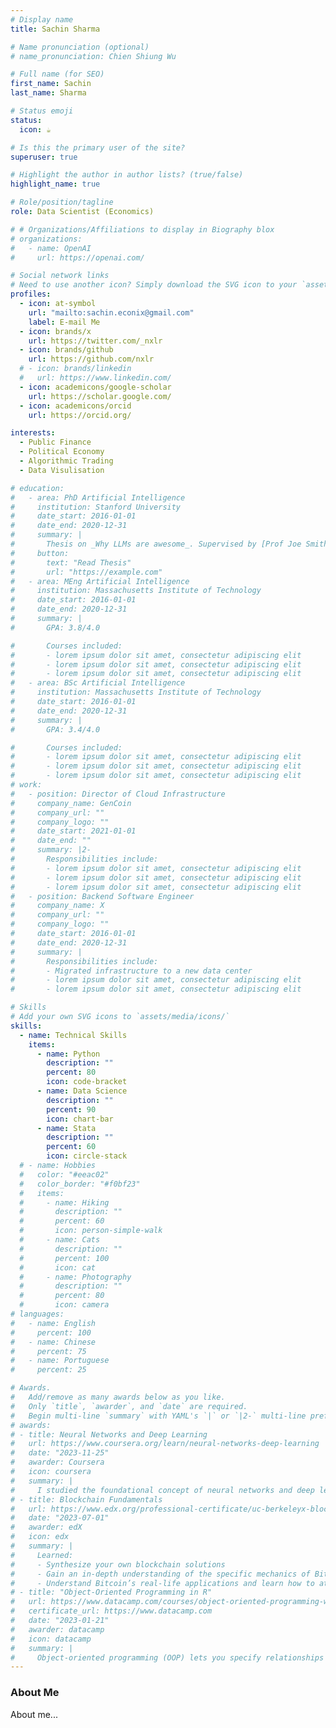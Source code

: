 ```yaml
---
# Display name
title: Sachin Sharma

# Name pronunciation (optional)
# name_pronunciation: Chien Shiung Wu

# Full name (for SEO)
first_name: Sachin
last_name: Sharma

# Status emoji
status:
  icon: ☕️

# Is this the primary user of the site?
superuser: true

# Highlight the author in author lists? (true/false)
highlight_name: true

# Role/position/tagline
role: Data Scientist (Economics)

# # Organizations/Affiliations to display in Biography blox
# organizations:
#   - name: OpenAI
#     url: https://openai.com/

# Social network links
# Need to use another icon? Simply download the SVG icon to your `assets/media/icons/` folder.
profiles:
  - icon: at-symbol
    url: "mailto:sachin.econix@gmail.com"
    label: E-mail Me
  - icon: brands/x
    url: https://twitter.com/_nxlr
  - icon: brands/github
    url: https://github.com/nxlr
  # - icon: brands/linkedin
  #   url: https://www.linkedin.com/
  - icon: academicons/google-scholar
    url: https://scholar.google.com/
  - icon: academicons/orcid
    url: https://orcid.org/

interests:
  - Public Finance
  - Political Economy
  - Algorithmic Trading
  - Data Visulisation

# education:
#   - area: PhD Artificial Intelligence
#     institution: Stanford University
#     date_start: 2016-01-01
#     date_end: 2020-12-31
#     summary: |
#       Thesis on _Why LLMs are awesome_. Supervised by [Prof Joe Smith](https://example.com). Presented papers at 5 IEEE conferences with the contributions being published in 2 Springer journals.
#     button:
#       text: "Read Thesis"
#       url: "https://example.com"
#   - area: MEng Artificial Intelligence
#     institution: Massachusetts Institute of Technology
#     date_start: 2016-01-01
#     date_end: 2020-12-31
#     summary: |
#       GPA: 3.8/4.0

#       Courses included:
#       - lorem ipsum dolor sit amet, consectetur adipiscing elit
#       - lorem ipsum dolor sit amet, consectetur adipiscing elit
#       - lorem ipsum dolor sit amet, consectetur adipiscing elit
#   - area: BSc Artificial Intelligence
#     institution: Massachusetts Institute of Technology
#     date_start: 2016-01-01
#     date_end: 2020-12-31
#     summary: |
#       GPA: 3.4/4.0

#       Courses included:
#       - lorem ipsum dolor sit amet, consectetur adipiscing elit
#       - lorem ipsum dolor sit amet, consectetur adipiscing elit
#       - lorem ipsum dolor sit amet, consectetur adipiscing elit
# work:
#   - position: Director of Cloud Infrastructure
#     company_name: GenCoin
#     company_url: ""
#     company_logo: ""
#     date_start: 2021-01-01
#     date_end: ""
#     summary: |2-
#       Responsibilities include:
#       - lorem ipsum dolor sit amet, consectetur adipiscing elit
#       - lorem ipsum dolor sit amet, consectetur adipiscing elit
#       - lorem ipsum dolor sit amet, consectetur adipiscing elit
#   - position: Backend Software Engineer
#     company_name: X
#     company_url: ""
#     company_logo: ""
#     date_start: 2016-01-01
#     date_end: 2020-12-31
#     summary: |
#       Responsibilities include:
#       - Migrated infrastructure to a new data center
#       - lorem ipsum dolor sit amet, consectetur adipiscing elit
#       - lorem ipsum dolor sit amet, consectetur adipiscing elit

# Skills
# Add your own SVG icons to `assets/media/icons/`
skills:
  - name: Technical Skills
    items:
      - name: Python
        description: ""
        percent: 80
        icon: code-bracket
      - name: Data Science
        description: ""
        percent: 90
        icon: chart-bar
      - name: Stata
        description: ""
        percent: 60
        icon: circle-stack
  # - name: Hobbies
  #   color: "#eeac02"
  #   color_border: "#f0bf23"
  #   items:
  #     - name: Hiking
  #       description: ""
  #       percent: 60
  #       icon: person-simple-walk
  #     - name: Cats
  #       description: ""
  #       percent: 100
  #       icon: cat
  #     - name: Photography
  #       description: ""
  #       percent: 80
  #       icon: camera
# languages:
#   - name: English
#     percent: 100
#   - name: Chinese
#     percent: 75
#   - name: Portuguese
#     percent: 25

# Awards.
#   Add/remove as many awards below as you like.
#   Only `title`, `awarder`, and `date` are required.
#   Begin multi-line `summary` with YAML's `|` or `|2-` multi-line prefix and indent 2 spaces below.
# awards:
# - title: Neural Networks and Deep Learning
#   url: https://www.coursera.org/learn/neural-networks-deep-learning
#   date: "2023-11-25"
#   awarder: Coursera
#   icon: coursera
#   summary: |
#     I studied the foundational concept of neural networks and deep learning. By the end, I was familiar with the significant technological trends driving the rise of deep learning; build, train, and apply fully connected deep neural networks; implement efficient (vectorized) neural networks; identify key parameters in a neural network’s architecture; and apply deep learning to your own applications.
# - title: Blockchain Fundamentals
#   url: https://www.edx.org/professional-certificate/uc-berkeleyx-blockchain-fundamentals
#   date: "2023-07-01"
#   awarder: edX
#   icon: edx
#   summary: |
#     Learned:
#     - Synthesize your own blockchain solutions
#     - Gain an in-depth understanding of the specific mechanics of Bitcoin
#     - Understand Bitcoin’s real-life applications and learn how to attack and destroy Bitcoin, Ethereum, smart contracts and Dapps, and alternatives to Bitcoin’s Proof-of-Work consensus algorithm
# - title: "Object-Oriented Programming in R"
#   url: https://www.datacamp.com/courses/object-oriented-programming-with-s3-and-r6-in-r
#   certificate_url: https://www.datacamp.com
#   date: "2023-01-21"
#   awarder: datacamp
#   icon: datacamp
#   summary: |
#     Object-oriented programming (OOP) lets you specify relationships between functions and the objects that they can act on, helping you manage complexity in your code. This is an intermediate level course, providing an introduction to OOP, using the S3 and R6 systems. S3 is a great day-to-day R programming tool that simplifies some of the functions that you write. R6 is especially useful for industry-specific analyses, working with web APIs, and building GUIs.
---
```


### About Me

About me...
